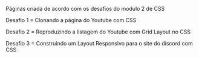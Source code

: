 Páginas criada de acordo com os desafios do modulo 2 de CSS

Desafio 1 = Clonando a página do Youtube com CSS

Desafio 2 = Reproduzindo a listagem do Youtube com Grid Layout no CSS

Desafio 3 = Construindo um Layout Responsivo para o site do discord com CSS
